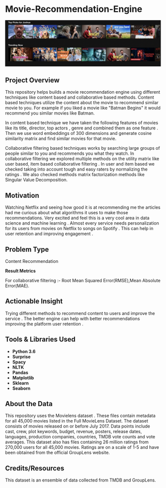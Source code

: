 # Movie-Recommendation-Engine
![My Image](pic.png)

## Project Overview 
This repository helps builds a movie recommendation engine using different techniques like content based and collaborative based methods.
Content based techniques utilize the content about the movie to recommend similar movie to you. For example if you liked a movie like "Batman Begins" it would recommend you similar movies like Batman. 

In content based technique we have taken the following features of movies like its title, director, top actors , genre and combined them as one feature .
Then we use word embeddings of 300 dimensions and generate cosine similarity matrix and find similar movies for that movie.

Collaborative filtering based techniques works by searching large groups of people similar to you and recommends you what they watch.
In collaborative filtering we explored multiple methods on the utility matrix like user based, item based collaborative filtering .
In user and item based we checked taking into account tough and easy raters by normalizing the ratings .
We also checked methods matrix factorization methods like Singular Value Decomposition.


## Motivation
Watching Netflix and seeing how good it is at recommending me the articles had me curious about what algorithms it uses to make those recommendations.
Very excited and feel this is a very cool area in data science and machine learning . 
Almost every service needs personalization for its users from movies on Netflix to songs on Spotify .
This can help in user retention and improving engagement .

## Problem Type
Content Recommendation

**Result Metrics**

For collaborative filtering :-
Root Mean Squared Error(RMSE),Mean Absolute Error(MAE).

## Actionable Insight
Trying different methods to recommend content to users and improve the service .
The better engine can help with better recommendations improving the platform user retention .


## Tools & Libraries Used
- **Python 3.6**
- **Surprise**
- **Spacy**
- **NLTK**
- **Pandas**        
- **Matplotlib**        
- **Sklearn**            
- **Seaborn**



       

## About the Data
This repository uses the Movielens dataset .
These files contain metadata for all 45,000 movies listed in the Full MovieLens Dataset. 
The dataset consists of movies released on or before July 2017. 
Data points include cast, crew, plot keywords, budget, revenue, posters, release dates, languages, production companies, countries, TMDB vote counts and vote averages.
This dataset also has files containing 26 million ratings from 270,000 users for all 45,000 movies. Ratings are on a scale of 1-5 and have been obtained from the official GroupLens website.

## Credits/Resources
This dataset is an ensemble of data collected from TMDB and GroupLens.


